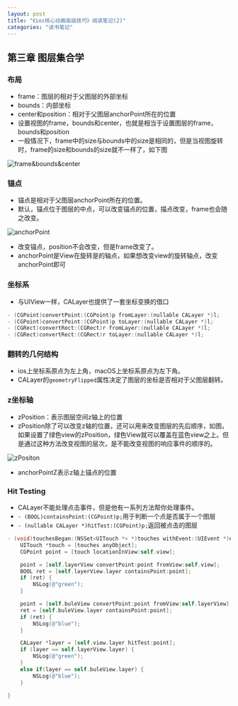 ```yaml
---
layout: post
title: "《ios核心动画高级技巧》阅读笔记(2)"
categories: "读书笔记"
---
```

## 第三章 图层集合学

### 布局

* frame：图层的相对于父图层的外部坐标
* bounds：内部坐标
* center和position：相对于父图层anchorPoint所在的位置
* 设置视图的frame，bounds和center，也就是相当于设置图层的frame，bounds和position
* 一般情况下，frame中的size与bounds中的size是相同的，但是当视图旋转时，frame的size和bounds的size就不一样了，如下图

![frame&bounds&center](http://oldblog.shicishuzhai.com/a592d9f689fe8a2818583430f5a8211d.png)

### 锚点

* 锚点是相对于父图层anchorPoint所在的位置。
* 默认，锚点位于图层的中点，可以改变锚点的位置，描点改变，frame也会随之改变。

![anchorPoint](http://oldblog.shicishuzhai.com/99c7a6ddc1d2b162816b2a9ef5ff568f.png)

* 改变锚点，position不会改变，但是frame改变了。
* anchorPoint是View在旋转是的轴点，如果想改变view的旋转轴点，改变anchorPoint即可

### 坐标系

* 与UIView一样，CALayer也提供了一套坐标变换的借口

```objectivec
- (CGPoint)convertPoint:(CGPoint)p fromLayer:(nullable CALayer *)l;
- (CGPoint)convertPoint:(CGPoint)p toLayer:(nullable CALayer *)l;
- (CGRect)convertRect:(CGRect)r fromLayer:(nullable CALayer *)l;
- (CGRect)convertRect:(CGRect)r toLayer:(nullable CALayer *)l;
```

### 翻转的几何结构

* ios上坐标系原点为左上角，macOS上坐标系原点为左下角。
* CALayer的`geometryFlipped`属性决定了图层的坐标是否相对于父图层翻转。

### z坐标轴

* zPosition：表示图层空间z轴上的位置
* zPosition除了可以改变z轴的位置，还可以用来改变图层的先后顺序，如图，如果设置了绿色view的zPosition，绿色View就可以覆盖在蓝色view之上。但是通过这种方法改变视图的层次，是不能改变视图的响应事件的顺序的。

![zPositon](http://oldblog.shicishuzhai.com/d673bc31fdbe28367ad557ac739a60fd.png)

* anchorPointZ表示z轴上锚点的位置

### Hit Testing

* CALayer不能处理点击事件，但是他有一系列方法帮你处理事件。
* `- (BOOL)containsPoint:(CGPoint)p;`用于判断一个点是否属于一个图层
* `- (nullable CALayer *)hitTest:(CGPoint)p;`返回被点击的图层

```objectivec
- (void)touchesBegan:(NSSet<UITouch *> *)touches withEvent:(UIEvent *)event {
    UITouch *touch = [touches anyObject];
    CGPoint point = [touch locationInView:self.view];

    point = [self.layerView convertPoint:point fromView:self.view];
    BOOL ret = [self.layerView.layer containsPoint:point];
    if (ret) {
        NSLog(@"green");
    }

    point = [self.buleView convertPoint:point fromView:self.layerView];
    ret = [self.buleView.layer containsPoint:point];
    if (ret) {
        NSLog(@"blue");
    }

    CALayer *layer = [self.view.layer hitTest:point];
    if (layer == self.layerView.layer) {
        NSLog(@"green");
    }
    else if(layer == self.buleView.layer) {
        NSLog(@"blue");
    }

}
```
